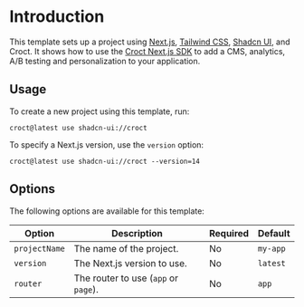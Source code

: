 # Introduction

This template sets up a project using [Next.js](https://nextjs.org/), [Tailwind CSS](https://tailwindcss.com/), [Shadcn UI](https://ui.shadcn.com/), and Croct.
It shows how to use the [Croct Next.js SDK](https://docs.croct.com/reference/sdk/nextjs/installation) to add a CMS, 
analytics, A/B testing and personalization to your application.

## Usage

To create a new project using this template, run:

```js-pm
croct@latest use shadcn-ui://croct
```

To specify a Next.js version, use the `version` option:

```js-pm
croct@latest use shadcn-ui://croct --version=14
```

## Options

The following options are available for this template:

| Option        | Description                          | Required | Default  |
|---------------|--------------------------------------|----------|----------|
| `projectName` | The name of the project.             | No       | `my-app` |
| `version`     | The Next.js version to use.          | No       | `latest` |
| `router`      | The router to use (`app` or `page`). | No       | `app`    |
